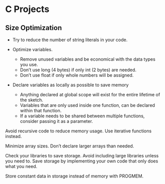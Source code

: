 # C Projects

## Size Optimization

- Try to reduce the number of string literals in your code.
- Optimize variables.
  - Remove unused variables and be economical with the data types you use.
  - Don’t use long (4 bytes) if only int (2 bytes) are needed.
  - Don’t use float if only whole numbers will be assigned.

- Declare variables as locally as possible to save memory
  - Anything declared at global scope will exist for the entire lifetime of the sketch.
  - Variables that are only used inside one function, can be declared within that function.
  - If a variable needs to be shared between multiple functions, consider passing it as a parameter.

Avoid recursive code to reduce memory usage. Use iterative functions instead.

Minimize array sizes. Don’t declare larger arrays than needed.

Check your libraries to save storage. Avoid including large libraries unless you need to. Save storage by implementing your own code that only does what you need.

Store constant data in storage instead of memory with PROGMEM.
